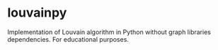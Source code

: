 # louvainpy
Implementation of Louvain algorithm in Python without graph libraries dependencies. For educational purposes.
